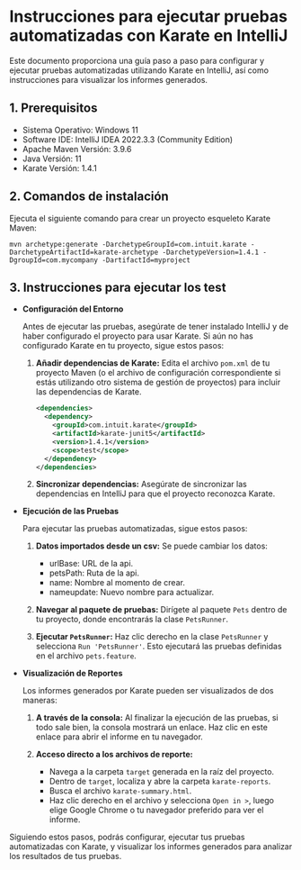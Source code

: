 # Instrucciones para ejecutar pruebas automatizadas con Karate en IntelliJ
Este documento proporciona una guía paso a paso para configurar y ejecutar pruebas automatizadas utilizando Karate en IntelliJ, así como instrucciones para visualizar los informes generados.

## 1. Prerequisitos

- Sistema Operativo: Windows 11
- Software IDE: IntelliJ IDEA 2022.3.3 (Community Edition)
- Apache Maven Versión: 3.9.6
- Java Versión: 11
- Karate Versión: 1.4.1

## 2. Comandos de instalación

Ejecuta el siguiente comando para crear un proyecto esqueleto Karate Maven:

```shell
mvn archetype:generate -DarchetypeGroupId=com.intuit.karate -DarchetypeArtifactId=karate-archetype -DarchetypeVersion=1.4.1 -DgroupId=com.mycompany -DartifactId=myproject

```

## 3. Instrucciones para ejecutar los test

- **Configuración del Entorno**
  
  Antes de ejecutar las pruebas, asegúrate de tener instalado IntelliJ y de haber configurado el proyecto para usar Karate. Si aún no has configurado Karate en tu proyecto, sigue estos pasos:

  1. **Añadir dependencias de Karate:** Edita el archivo `pom.xml` de tu proyecto Maven (o el archivo de configuración correspondiente si estás utilizando otro sistema de gestión de proyectos) para incluir las dependencias de Karate.

     ```xml
     <dependencies>
       <dependency>
         <groupId>com.intuit.karate</groupId>
         <artifactId>karate-junit5</artifactId>
         <version>1.4.1</version>
         <scope>test</scope>
       </dependency>
     </dependencies>
     ```

  2. **Sincronizar dependencias:** Asegúrate de sincronizar las dependencias en IntelliJ para que el proyecto reconozca Karate.

- **Ejecución de las Pruebas**

  Para ejecutar las pruebas automatizadas, sigue estos pasos:

  1. **Datos importados desde un csv:** Se puede cambiar los datos: 
      - urlBase: URL de la api.
      - petsPath: Ruta de la api.
      - name: Nombre al momento de crear.
      - nameupdate: Nuevo nombre para actualizar.

  2. **Navegar al paquete de pruebas:** Dirígete al paquete `Pets` dentro de tu proyecto, donde encontrarás la clase `PetsRunner`.

  3. **Ejecutar `PetsRunner`:** Haz clic derecho en la clase `PetsRunner` y selecciona `Run 'PetsRunner'`. Esto ejecutará las pruebas definidas en el archivo `pets.feature`.

- **Visualización de Reportes**

  Los informes generados por Karate pueden ser visualizados de dos maneras:

  1. **A través de la consola:** Al finalizar la ejecución de las pruebas, si todo sale bien, la consola mostrará un enlace. Haz clic en este enlace para abrir el informe en tu navegador.

  2. **Acceso directo a los archivos de reporte:**

     - Navega a la carpeta `target` generada en la raíz del proyecto.
     - Dentro de `target`, localiza y abre la carpeta `karate-reports`.
     - Busca el archivo `karate-summary.html`.
     - Haz clic derecho en el archivo y selecciona `Open in >`, luego elige Google Chrome o tu navegador preferido para ver el informe.

Siguiendo estos pasos, podrás configurar, ejecutar tus pruebas automatizadas con Karate, y visualizar los informes generados para analizar los resultados de tus pruebas.

